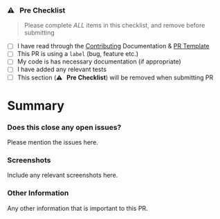 ### ⚠️ &nbsp;&nbsp;Pre Checklist

> Please complete _ALL_ items in this checklist, and remove before submitting

- [ ] I have read through the [Contributing](https://devlake.apache.org/community/) Documentation & [PR Template](https://docs.github.com/en/issues/tracking-your-work-with-issues/linking-a-pull-request-to-an-issue)
- [ ] This PR is using a `label` (bug, feature etc.)
- [ ] My code is has necessary documentation (if appropriate)
- [ ] I have added any relevant tests
- [ ] This section (**⚠️ &nbsp;&nbsp;Pre Checklist**) will be removed when submitting PR

# Summary

<!--
Thanks for submitting a pull request!

We appreciate you spending the time to work on these changes.
Please fill out as many sections below as possible.
-->

### Does this close any open issues?
Please mention the issues here.

### Screenshots
Include any relevant screenshots here.

### Other Information
Any other information that is important to this PR.
